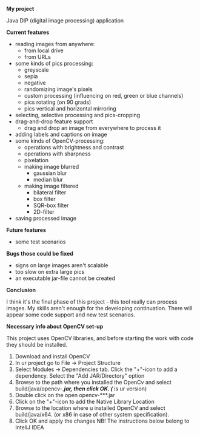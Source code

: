 **My project**

Java DIP (digital image processing) application

**Current features**

- reading images from anywhere:
    - from local drive
    - from URLs
- some kinds of pics processing:
    - greyscale
    - sepia
    - negative
    - randomizing image's pixels
    - custom processing (influencing on red, green or blue channels)
    - pics rotating (on 90 grads)
    - pics vertical and horizontal mirroring
- selecting, selective processing and pics-cropping
- drag-and-drop feature support
    - drag and drop an image from everywhere to process it 
- adding labels and captions on image
- some kinds of OpenCV-processing:
    - operations with brightness and contrast
    - operations with sharpness
    - pixelation
    - making image blurred
        - gaussian blur
        - median blur
    - making image filtered
        - bilateral filter
        - box filter
        - SQR-box filter
        - 2D-filter
- saving processed image

**Future features**

- some test scenarios

**Bugs those could be fixed**
 
- signs on large images aren't scalable
- too slow on extra large pics
- an executable jar-file cannot be created

**Conclusion**

I think it's the final phase of this project - this tool really can process
images. My skills aren't enough for the developing continuation. There 
will appear some code support and new test scenarios. 

**Necessary info about OpenCV set-up**
 
This project uses OpenCV libraries, and before starting the work with code they
should be installed. 
1. Download and install OpenCV
2. In ur project go to File -> Project Structure
3. Select Modules -> Dependencies tab. Click the "+"-icon
to add a dependency. Select the "Add JAR/Directory" option
4. Browse to the path where you installed the OpenCv and select
build/java/opencv-***.jar, then click OK. (*** is ur version)
5. Double click on the open opencv-***.jar
6. Click on the "+"-icon to add the Native Library Location
7. Browse to the location where u installed OpenCV and 
select build/java/x64. (or x86 in case of other system specification). 
8. Click OK and apply the changes
NB! The instructions below belong to InteliJ IDEA 
